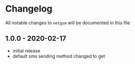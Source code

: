 # Changelog

All notable changes to `netgsm` will be documented in this file

## 1.0.0 - 2020-02-17

- initial release
- default sms sending method changed to get
